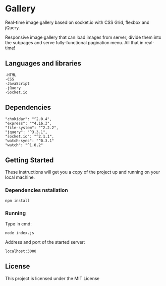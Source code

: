 # Gallery

Real-time image gallery based on socket.io with CSS Grid, flexbox and jQuery.

Responsive image gallery that can load images from server,
divide them into the subpages and serve
fully-functional pagination menu.
All that in real-time!

## Languages and libraries

    -HTML  
    -CSS  
    -JavaScript  
    -jQuery  
    -Socket.io

## Dependencies

    "chokidar": "^2.0.4",
    "express": "^4.16.3",
    "file-system": "^2.2.2",
    "jquery": "^3.3.1",
    "socket.io": "^2.1.1",
    "watch-sync": "^0.3.1"
    "watch": "^1.0.2"


## Getting Started

These instructions will get you a copy of the project up and running on your local machine.

### Dependencies nstallation

```
npm install
```

### Running

Type in cmd:

```
node index.js
```

Address and port of the started server:

```
localhost:3000
```

## License

This project is licensed under the MIT License
